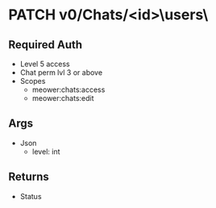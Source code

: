 # PATCH v0/Chats/\<id>\users\

## Required Auth 

- Level 5 access
-  Chat perm lvl 3 or above
- Scopes
  -  meower:chats:access
  -  meower:chats:edit

## Args
- Json
  - level: int
  
## Returns

- Status
